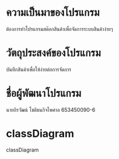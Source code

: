 # ความเป็นมาของโปรแกรม

ต้องการทำโปรแกรมสต๊อกสินค้าเพื่อจัดการระบบสินค้าง่ายๆ

# วัตถุประสงค์ของโปรแกรม

บันทึกสินค้าเพื่อให้ง่ายต่อการจัดการ

# ชื่อผู้พัฒนาโปรแกรม

นายถิรวัฒน์ โชติธนกิจไพศาล 653450090-6

# classDiagram
classDiagram





 
